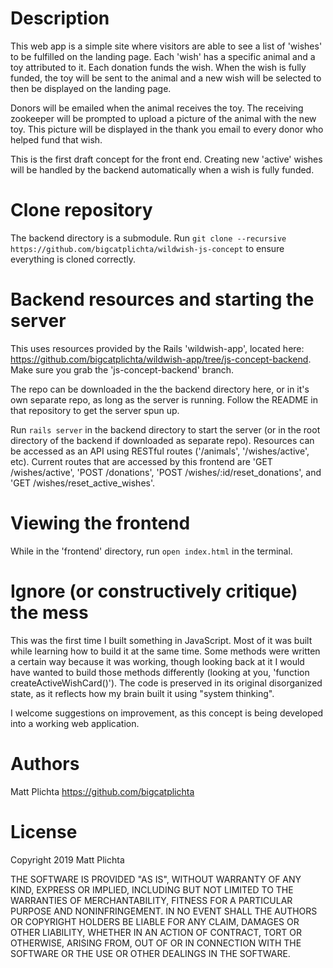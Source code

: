 # Description

This web app is a simple site where visitors are able to see a list of 'wishes' to be fulfilled on the landing page. Each 'wish' has a specific animal and a toy attributed to it. Each donation funds the wish. When the wish is fully funded, the toy will be sent to the animal and a new wish will be selected to then be displayed on the landing page.

Donors will be emailed when the animal receives the toy. The receiving zookeeper will be prompted to upload a picture of the animal with the new toy. This picture will be displayed in the thank you email to every donor who helped fund that wish.

This is the first draft concept for the front end. Creating new 'active' wishes will be handled by the backend automatically when a wish is fully funded.

# Clone repository 

The backend directory is a submodule. Run `git clone --recursive https://github.com/bigcatplichta/wildwish-js-concept` to ensure everything is cloned correctly.

# Backend resources and starting the server

This uses resources provided by the Rails 'wildwish-app', located here: https://github.com/bigcatplichta/wildwish-app/tree/js-concept-backend. Make sure you grab the 'js-concept-backend' branch.

The repo can be downloaded in the the backend directory here, or in it's own separate repo, as long as the server is running. Follow the README in that repository to get the server spun up. 

Run `rails server` in the backend directory to start the server (or in the root directory of the backend if downloaded as separate repo). Resources can be accessed as an API using RESTful routes ('/animals', '/wishes/active', etc). Current routes that are accessed by this frontend are 'GET /wishes/active', 'POST /donations', 'POST /wishes/:id/reset_donations', and 'GET /wishes/reset_active_wishes'.

# Viewing the frontend

While in the 'frontend' directory, run `open index.html` in the terminal. 

# Ignore (or constructively critique) the mess 

This was the first time I built something in JavaScript. Most of it was built while learning how to build it at the same time. Some methods were written a certain way because it was working, though looking back at it I would have wanted to build those methods differently (looking at you, 'function createActiveWishCard()'). The code is preserved in its original disorganized state, as it reflects how my brain built it using "system thinking".

I welcome suggestions on improvement, as this concept is being developed into a working web application.

# Authors

Matt Plichta https://github.com/bigcatplichta

# License

Copyright 2019 Matt Plichta

THE SOFTWARE IS PROVIDED "AS IS", WITHOUT WARRANTY OF ANY KIND, EXPRESS OR IMPLIED, INCLUDING BUT NOT LIMITED TO THE WARRANTIES OF MERCHANTABILITY, FITNESS FOR A PARTICULAR PURPOSE AND NONINFRINGEMENT. IN NO EVENT SHALL THE AUTHORS OR COPYRIGHT HOLDERS BE LIABLE FOR ANY CLAIM, DAMAGES OR OTHER LIABILITY, WHETHER IN AN ACTION OF CONTRACT, TORT OR OTHERWISE, ARISING FROM, OUT OF OR IN CONNECTION WITH THE SOFTWARE OR THE USE OR OTHER DEALINGS IN THE SOFTWARE.